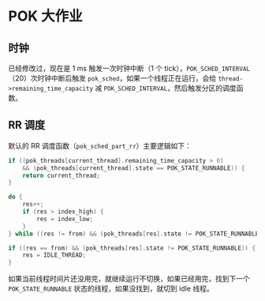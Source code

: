 # POK 大作业

## 时钟

已经修改过，现在是 1 ms 触发一次时钟中断（1 个 tick），`POK_SCHED_INTERVAL`（20）次时钟中断后触发 `pok_sched`，如果一个线程正在运行，会给 `thread->remaining_time_capacity` 减 `POK_SCHED_INTERVAL`，然后触发分区的调度函数。

## RR 调度

默认的 RR 调度函数（`pok_sched_part_rr`）主要逻辑如下：

```c
if ((pok_threads[current_thread].remaining_time_capacity > 0)
    && (pok_threads[current_thread].state == POK_STATE_RUNNABLE)) {
    return current_thread;
}

do {
    res++;
    if (res > index_high) {
        res = index_low;
    }
} while ((res != from) && (pok_threads[res].state != POK_STATE_RUNNABLE));

if ((res == from) && (pok_threads[res].state != POK_STATE_RUNNABLE)) {
    res = IDLE_THREAD;
}
```

如果当前线程时间片还没用完，就继续运行不切换，如果已经用完，找到下一个 `POK_STATE_RUNNABLE` 状态的线程，如果没找到，就切到 idle 线程。
